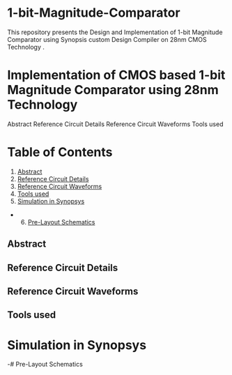 # 1-bit-Magnitude-Comparator
This repository presents the Design and Implementation of 1-bit Magnitude Comparator using Synopsis custom Design Compiler on 28nm CMOS Technology .

# Implementation of CMOS based 1-bit Magnitude Comparator using 28nm Technology

Abstract
Reference Circuit Details
Reference Circuit Waveforms
Tools used

# Table of Contents
1. [Abstract](#abstract)
2. [Reference Circuit Details](#referencecircuitdetails)
3. [Reference Circuit Waveforms](#referencecircuitwaveforms)
4. [Tools used](#toolsused)
5. [Simulation in Synopsys](#simulationinsynopsys)
- 6. [Pre-Layout Schematics](#pre-layoutschematics)


## Abstract
## Reference Circuit Details
## Reference Circuit Waveforms
## Tools used
# Simulation in Synopsys
-# Pre-Layout Schematics

